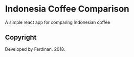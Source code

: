 # Indonesia Coffee Comparison
A simple react app for comparing Indonesian coffee

## Copyright
Developed by Ferdinan. 2018.